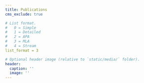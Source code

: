 ```yaml
---
title: Publications
cms_exclude: true

# List format.
#   0 = Simple
#   1 = Detailed
#   2 = APA
#   3 = MLA
#   4 = Stream
list_format = 3

# Optional header image (relative to `static/media/` folder).
header:
  caption: ''
  image: ''
---
```

